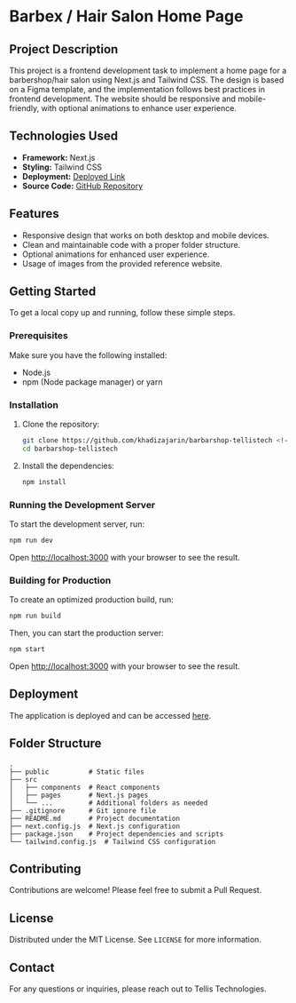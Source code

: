# Barbex / Hair Salon Home Page

## Project Description

This project is a frontend development task to implement a home page for a barbershop/hair salon using Next.js and Tailwind CSS. The design is based on a Figma template, and the implementation follows best practices in frontend development. The website should be responsive and mobile-friendly, with optional animations to enhance user experience. 

## Technologies Used

- **Framework:** Next.js
- **Styling:** Tailwind CSS
- **Deployment:** [Deployed Link](https://barbarshop-tellistech.netlify.app/)
- **Source Code:** [GitHub Repository](https://github.com/khadizajarin/barbarshop-tellistech) 

## Features

- Responsive design that works on both desktop and mobile devices.
- Clean and maintainable code with a proper folder structure.
- Optional animations for enhanced user experience.
- Usage of images from the provided reference website.

## Getting Started

To get a local copy up and running, follow these simple steps.

### Prerequisites

Make sure you have the following installed:

- Node.js
- npm (Node package manager) or yarn

### Installation

1. Clone the repository:
    ```bash
    git clone https://github.com/khadizajarin/barbarshop-tellistech <!-- Add your GitHub repository URL here -->
    cd barbarshop-tellistech
    ```

2. Install the dependencies:
    ```bash
    npm install
    ```

### Running the Development Server

To start the development server, run:
```bash
npm run dev
```
Open [http://localhost:3000](http://localhost:3000) with your browser to see the result.

### Building for Production

To create an optimized production build, run:
```bash
npm run build

```
Then, you can start the production server:
```bash
npm start
```
Open [http://localhost:3000](http://localhost:3000) with your browser to see the result.

## Deployment

The application is deployed and can be accessed [here](https://barbarshop-tellistech.netlify.app/). 

## Folder Structure

```plaintext
.
├── public          # Static files
├── src
│   ├── components  # React components
│   ├── pages       # Next.js pages
│   └── ...         # Additional folders as needed
├── .gitignore      # Git ignore file
├── README.md       # Project documentation
├── next.config.js  # Next.js configuration
├── package.json    # Project dependencies and scripts
└── tailwind.config.js  # Tailwind CSS configuration
```

## Contributing

Contributions are welcome! Please feel free to submit a Pull Request.

## License

Distributed under the MIT License. See `LICENSE` for more information.

## Contact

For any questions or inquiries, please reach out to Tellis Technologies.
